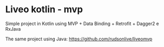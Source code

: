 # Liveo kotlin - mvp
Simple project in Kotlin using MVP + Data Binding + Retrofit + Dagger2 e RxJava

The same project using Java: https://github.com/rudsonlive/liveomvp
